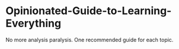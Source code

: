 # Opinionated-Guide-to-Learning-Everything
No more analysis paralysis. One recommended guide for each topic.
